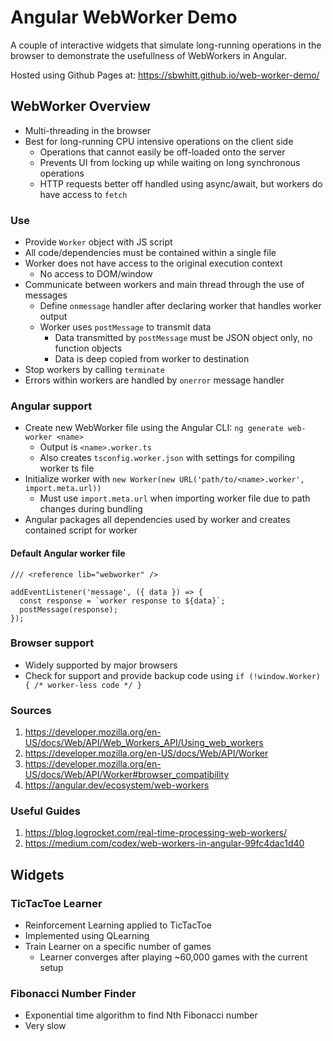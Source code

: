 # Angular WebWorker Demo

A couple of interactive widgets that simulate long-running operations in the browser to demonstrate the usefullness of WebWorkers in Angular. 

Hosted using Github Pages at: <a href="https://sbwhitt.github.io/web-worker-demo/" target="_blank">https://sbwhitt.github.io/web-worker-demo/</a>

## WebWorker Overview
* Multi-threading in the browser
* Best for long-running CPU intensive operations on the client side
  * Operations that cannot easily be off-loaded onto the server
  * Prevents UI from locking up while waiting on long synchronous operations
  * HTTP requests better off handled using async/await, but workers do have access to `fetch`

### Use
* Provide `Worker` object with JS script
* All code/dependencies must be contained within a single file
* Worker does not have access to the original execution context
  * No access to DOM/window
* Communicate between workers and main thread through the use of messages
  * Define `onmessage` handler after declaring worker that handles worker output
  * Worker uses `postMessage` to transmit data
    * Data transmitted by `postMessage` must be JSON object only, no function objects
    * Data is deep copied from worker to destination
* Stop workers by calling `terminate`
* Errors within workers are handled by `onerror` message handler

### Angular support
* Create new WebWorker file using the Angular CLI: `ng generate web-worker <name>`
  * Output is `<name>.worker.ts`
  * Also creates `tsconfig.worker.json` with settings for compiling worker ts file
* Initialize worker with `new Worker(new URL('path/to/<name>.worker', import.meta.url))`
  * Must use `import.meta.url` when importing worker file due to path changes during bundling
* Angular packages all dependencies used by worker and creates contained script for worker

#### Default Angular worker file

```
/// <reference lib="webworker" />

addEventListener('message', ({ data }) => {
  const response = `worker response to ${data}`;
  postMessage(response);
});
```

### Browser support
* Widely supported by major browsers
* Check for support and provide backup code using `if (!window.Worker) { /* worker-less code */ }`

### Sources

1. https://developer.mozilla.org/en-US/docs/Web/API/Web_Workers_API/Using_web_workers
2. https://developer.mozilla.org/en-US/docs/Web/API/Worker
3. https://developer.mozilla.org/en-US/docs/Web/API/Worker#browser_compatibility
4. https://angular.dev/ecosystem/web-workers

### Useful Guides

1. https://blog.logrocket.com/real-time-processing-web-workers/
2. https://medium.com/codex/web-workers-in-angular-99fc4dac1d40


## Widgets

### TicTacToe Learner
* Reinforcement Learning applied to TicTacToe
* Implemented using QLearning
* Train Learner on a specific number of games
  * Learner converges after playing ~60,000 games with the current setup

### Fibonacci Number Finder
* Exponential time algorithm to find Nth Fibonacci number
* Very slow
